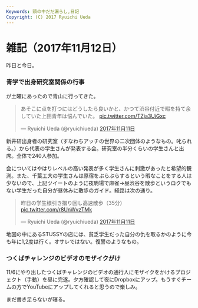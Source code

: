 ```yaml
---
Keywords: 頭の中だだ漏らし,日記
Copyright: (C) 2017 Ryuichi Ueda
---
```


# 雑記（2017年11月12日）

昨日と今日。

### 青学で出身研究室関係の行事

が土曜にあったので青山に行ってきた。

<blockquote class="twitter-tweet" data-lang="ja"><p lang="ja" dir="ltr">あそこに点を打つにはどうしたら良いかと、かつて渋谷付近で暇を持て余していた上田青年は悩んでいた。 <a href="https://t.co/TZja3UiGxc">pic.twitter.com/TZja3UiGxc</a></p>&mdash; Ryuichi Ueda (@ryuichiueda) <a href="https://twitter.com/ryuichiueda/status/929146551867285504?ref_src=twsrc%5Etfw">2017年11月11日</a></blockquote>
<script async src="https://platform.twitter.com/widgets.js" charset="utf-8"></script>


新井研出身者の研究室（すなわちアッチの世界の二次団体のようなもの。叱られる。）から代表の学生さんが発表する会。研究室の半分くらいの学生さんと出席。全体で240人参加。

会についてはやはりレベルの高い発表が多く学生さんに刺激があったと希望的観測。また、千葉工大の学生さんは原宿をぶらぶらするという暇なことをする人は少ないので、上記ツイートのように夜駒場で麻雀→昼渋谷を散歩というロクでもない学生だった自分が昼休みに散歩のガイド。経路は次の通り。

<blockquote class="twitter-tweet" data-lang="ja"><p lang="ja" dir="ltr">昨日の学生様引き摺り回し高速散歩（35分） <a href="https://t.co/r8UnWvzTMk">pic.twitter.com/r8UnWvzTMk</a></p>&mdash; Ryuichi Ueda (@ryuichiueda) <a href="https://twitter.com/ryuichiueda/status/929487894170845184?ref_src=twsrc%5Etfw">2017年11月11日</a></blockquote>
<script async src="https://platform.twitter.com/widgets.js" charset="utf-8"></script>

地図の中にあるSTUSSYの店には、貧乏学生だった自分の仇を取るかのように今も年に1,2度は行く。オサレではない。復讐のようなもの。


### つくばチャレンジのビデオのモザイクがけ

11/6にやり出したつくばチャレンジのビデオの通行人にモザイクをかけるプロジェクト（手動）を昼に完遂。夕方確認して夜にDropboxにアップ。もうすぐチームの方でYouTubeにアップしてくれると思うので楽しみ。


まだ書き足らないが寝る。
